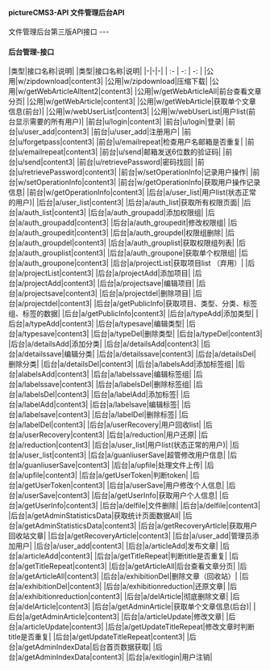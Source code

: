 #### pictureCMS3-API 文件管理后台API
文件管理后台第三版API接口	---

#### 后台管理-接口
|类型|接口名称|说明|	|类型|接口名称|说明|
|-|-|-|	| :- | -: | -: |
|公用|w/zipdownload|content3|	|公用|w/zipdownload|压缩下载|
|公用|w/getWebArticleAlltent2|content3|	|公用|w/getWebArticleAll|前台查看文章分页|
|公用|w/getWebArticle|content3|	|公用|w/getWebArticle|获取单个文章信息(前台)|
|公用|w/webUserList|content3|	|公用|w/webUserList|用户list(前台显示需要的所有用户)|
|前台|u/login|content3|	|前台|u/login|登录|
|前台|u/user_add|content3|	|前台|u/user_add|注册用户|
|前台|u/forgetpass|content3|	|前台|u/emailrepeat|检查用户名邮箱是否重复|
|前台|u/emailrepeat|content3|	|前台|u/send|邮箱发送6位数的验证码|
|前台|u/send|content3|	|前台|u/retrievePassword|密码找回|
|前台|u/retrievePassword|content3|	|前台|w/setOperationInfo|记录用户操作|
|前台|w/setOperationInfo|content3|	|前台|w/getOperationInfo|获取用户操作记录信息|
|前台|w/getOperationInfo|content3|	|后台|a/user_list|用户list(状态正常的用户)|
|后台|a/user_list|content3|	|后台|a/auth_list|获取所有权限页面|
|后台|a/auth_list|content3|	|后台|a/auth_groupadd|添加权限组|
|后台|a/auth_groupadd|content3|	|后台|a/auth_groupedit|修改权限组|
|后台|a/auth_groupedit|content3|	|后台|a/auth_groupdel|权限组删除|
|后台|a/auth_groupdel|content3|	|后台|a/auth_grouplist|获取权限组列表|
|后台|a/auth_grouplist|content3|	|后台|a/auth_groupone|获取单个权限组|
|后台|a/auth_groupone|content3|	|后台|a/projectList|获取项目list  （弃用）|
|后台|a/projectList|content3|	|后台|a/projectAdd|添加项目|
|后台|a/projectAdd|content3|	|后台|a/projectsave|编辑项目|
|后台|a/projectsave|content3|	|后台|a/projectdel|删除项目|
|后台|a/projectdel|content3|	|后台|a/getPublicInfo|获取项目、类型、分类、标签组、标签的数据|
|后台|a/getPublicInfo|content3|	|后台|a/typeAdd|添加类型|
|后台|a/typeAdd|content3|	|后台|a/typesave|编辑类型|
|后台|a/typesave|content3|	|后台|a/typeDel|删除类型|
|后台|a/typeDel|content3|	|后台|a/detailsAdd|添加分类|
|后台|a/detailsAdd|content3|	|后台|a/detailssave|编辑分类|
|后台|a/detailssave|content3|	|后台|a/detailsDel|删除分类|
|后台|a/detailsDel|content3|	|后台|a/labelsAdd|添加标签组|
|后台|alabelsAdd|content3|	|后台|a/labelssave|编辑标签组|
|后台|a/labelssave|content3|	|后台|a/labelsDel|删除标签组|
|后台|a/labelsDel|content3|	|后台|a/labelAdd|添加标签|
|后台|a/labelAdd|content3|	|后台|a/labelsave|编辑标签|
|后台|a/labelsave|content3|	|后台|a/labelDel|删除标签|
|后台|a/labelDel|content3|	|后台|a/userRecovery|用户回收list|
|后台|a/userRecovery|content3|	|后台|a/reduction|用户还原|
|后台|a/reduction|content3|	|后台|a/user_list|用户list(状态正常的用户)|
|后台|a/user_list|content3|	|后台|a/guanliuserSave|超管修改用户信息|
|后台|a/guanliuserSave|content3|	|后台|a/upfile|处理文件上传|
|后台|a/upfile|content3|	|后台|a/getUserToken|判断token|
|后台|a/getUserToken|content3|	|后台|a/userSave|用户修改个人信息|
|后台|a/userSave|content3|	|后台|a/getUserInfo|获取用户个人信息|
|后台|a/getUserInfo|content3|	|后台|a/delfile|文件删除|
|后台|a/delfile|content3|	|后台|a/getAdminStatisticsData|获取统计页面数据All|
|后台|a/getAdminStatisticsData|content3|	|后台|a/getRecoveryArticle|获取用户回收站文章|
|后台|a/getRecoveryArticle|content3|	|后台|a/user_add|管理员添加用户|
|后台|a/user_add|content3|	|后台|a/articleAdd|发布文章|
|后台|a/articleAdd|content3|	|后台|a/getTitleRepeat|判断title是否重复|
|后台|a/getTitleRepeat|content3|	|后台|a/getArticleAll|后台查看文章分页|
|后台|a/getArticleAll|content3|	|后台|a/exhibitionDel|删除文章（回收站）|
|后台|a/exhibitionDel|content3|	|后台|a/exhibitionreduction|还原文章|
|后台|a/exhibitionreduction|content3|	|后台|a/delArticle|彻底删除文章|
|后台|a/delArticle|content3|	|后台|a/getAdminArticle|获取单个文章信息(后台)|
|后台|a/getAdminArticle|content3|	|后台|a/articleUpdate|修改文章|
|后台|a/articleUpdate|content3|	|后台|a/getUpdateTitleRepeat|修改文章时判断title是否重复|
|后台|a/getUpdateTitleRepeat|content3|	|后台|a/getAdminIndexData|后台首页数据获取|
|后台|a/getAdminIndexData|content3|	|后台|a/exitlogin|用户注销|